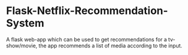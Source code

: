 # Flask-Netflix-Recommendation-System
A flask web-app which can be used to get recommendations for a tv-show/movie, the app recommends a list of media according to the input.


